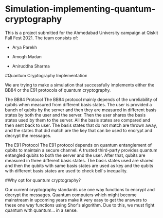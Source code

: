 # Simulation-implementing-quantum-cryptography

This is a project submitted for the Ahmedabad University campaign at Qiskit Fall Fest 2021. The team consists of:

* Arya Parekh

* Amogh Madan

* Aniruddha Sharma


#Quantum Cryptography Implementation

We are trying to make a simulation that successfully implements either the BB84 or the E91 protocols of quantum cryptography.

The BB84 Protocol
The BB84 protocol mainly depends of the unreliability of qubits when measured from different basis states.
The user is provided a bunch of qubits by the server and then they are measured in different basis states by both the user and the server.
Then the user shares the basis states used by them to the server. All the basis states are compared and then sent back to user.
The basis states that do not match are thrown away, and the states that did match are the key that can be used to encrypt and decrypt the messages.

The E91 Protocol
The E91 protocol depends on quantum entanglement of qubits to maintain a secure channel.
A trusted third-party provides quantum entangled qubits to both the server and the user.
After that, qubits are measured in three different basis states.
The basis states used are shared and then the qubits with same basis states are used as key and the qubits with different basis states are used to check bell's inequality.

#Why opt for quantum cryptography?

Our current cryptography standards use one way functions to encrypt and decrypt the messages.
Quantum computers which might become mainstream in upcoming years make it very easy to get the answers to these one way functions using Shor's algorithm.
Due to this, we must fight quantum with quantum... in a sense. 

